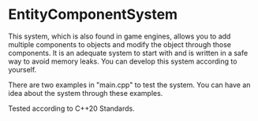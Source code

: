 # EntityComponentSystem

This system, which is also found in game engines, allows you to add multiple components to objects and modify the object through those components. It is an adequate system to start with and is written in a safe way to avoid memory leaks. You can develop this system according to yourself.

There are two examples in "main.cpp" to test the system. You can have an idea about the system through these examples.

Tested according to C++20 Standards.
